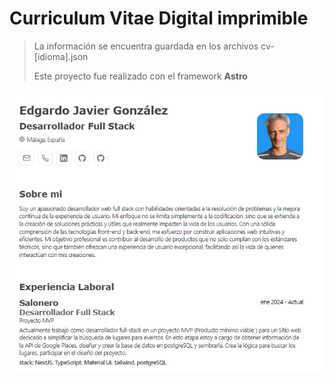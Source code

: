 # Curriculum Vitae Digital imprimible

> La información se encuentra guardada en los archivos cv-[idioma].json
>
> Este proyecto fue realizado con el framework <strong>Astro<strong>

![Alt text](image.png)
